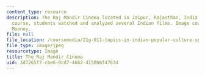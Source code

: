 ```yaml
---
content_type: resource
description: The Raj Mandir Cinema located in Jaipur, Rajasthan, India. During this
  course, students watched and analyzed several Indian films. Image courtesy of Edward
  Mooney.
file: null
file_location: /coursemedia/21g-011-topics-in-indian-popular-culture-spectacle-masala-and-genre-fall-2006/3d7265f7cbe60cd746b24150b6f47634_21g-011f06.jpg
file_type: image/jpeg
resourcetype: Image
title: The Raj Mandir Cinema
uid: 3d7265f7-cbe6-0cd7-46b2-4150b6f47634
---
```

